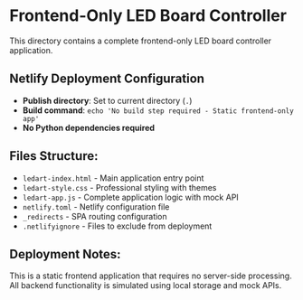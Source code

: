 # Frontend-Only LED Board Controller

This directory contains a complete frontend-only LED board controller application.

## Netlify Deployment Configuration

- **Publish directory**: Set to current directory (`.`)
- **Build command**: `echo 'No build step required - Static frontend-only app'`
- **No Python dependencies required**

## Files Structure:
- `ledart-index.html` - Main application entry point
- `ledart-style.css` - Professional styling with themes
- `ledart-app.js` - Complete application logic with mock API
- `netlify.toml` - Netlify configuration file
- `_redirects` - SPA routing configuration
- `.netlifyignore` - Files to exclude from deployment

## Deployment Notes:
This is a static frontend application that requires no server-side processing.
All backend functionality is simulated using local storage and mock APIs.
